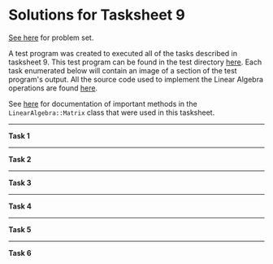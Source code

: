 # Solutions for Tasksheet 9
[See here](https://github.com/jvkoebbe/math4610/blob/master/tasksheets/tasksheet_09/html/tasksheet_09.html) for problem set.

A test program was created to executed all of the tasks described in tasksheet 9. This test program can be found in the test directory [here](../test/task9/task9.cpp). Each task enumerated below will contain an image of a section of the test program's output. All the source code used to implement the Linear Algebra operations are found [here](../src/linsolver.cpp).

See [here](../software_manual/README.md) for documentation of important methods in the `LinearAlgebra::Matrix` class that were used in this tasksheet.

<hr>

**Task 1**

<hr>

**Task 2**

<hr>

**Task 3**

<hr>

**Task 4**

<hr>

**Task 5**

<hr>

**Task 6**
